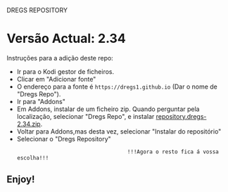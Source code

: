 DREGS REPOSITORY
# Versão Actual: 2.34
Instruções para a adição deste repo:


<p align="left">
  <ul>
    <li>Ir para o Kodi gestor de ficheiros.</li>
    <li>Clicar em "Adicionar fonte"</li>
    <li>O endereço para a fonte é <code>https://dregs1.github.io</code> (Dar o nome de "Dregs Repo").</li>
    <li>Ir para "Addons"</li>
    <li>Em Addons, instalar de um ficheiro zip. Quando perguntar pela localização, selecionar "Dregs Repo", e instalar <a href="repository.dregs-2.34.zip">repository.dregs-2.34.zip</a>.</li>
    <li>Voltar para Addons,mas desta vez, selecionar "Instalar do repositório"</li>
    <li>Selecionar o "Dregs Repository"</li>
    
                                       !!!Agora o resto fica á vossa escolha!!!
  </ul>
</p>

## Enjoy!
